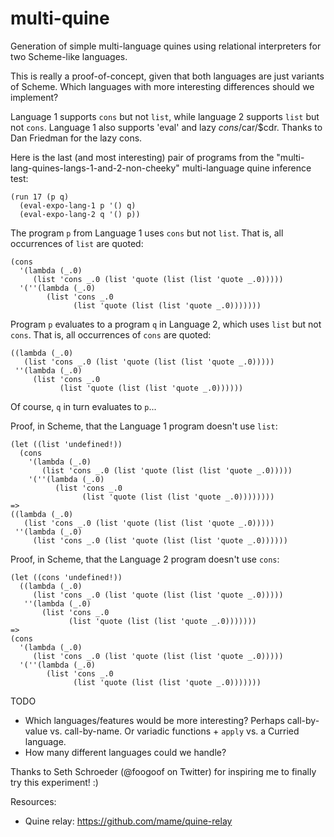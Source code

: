 # multi-quine
Generation of simple multi-language quines using relational interpreters for two Scheme-like languages.

This is really a proof-of-concept, given that both languages are just variants of Scheme.  Which languages with more interesting differences should we implement?


Language 1 supports `cons` but not `list`, while language 2 supports `list` but not `cons`.  Language 1 also supports 'eval' and lazy $cons/$car/$cdr.  Thanks to Dan Friedman for the lazy cons.

Here is the last (and most interesting) pair of programs from the "multi-lang-quines-langs-1-and-2-non-cheeky" multi-language quine inference test:

```
(run 17 (p q)
  (eval-expo-lang-1 p '() q)
  (eval-expo-lang-2 q '() p))
```

The program `p` from Language 1 uses `cons` but not `list`.  That is, all occurrences of `list` are quoted:

```
(cons
  '(lambda (_.0)
     (list 'cons _.0 (list 'quote (list (list 'quote _.0)))))
  '(''(lambda (_.0)
        (list 'cons _.0
              (list 'quote (list (list 'quote _.0)))))))
```

Program `p` evaluates to a program `q` in Language 2, which uses `list` but not `cons`.  That is, all occurrences of `cons` are quoted:

```
((lambda (_.0)
   (list 'cons _.0 (list 'quote (list (list 'quote _.0)))))
 ''(lambda (_.0)
     (list 'cons _.0
           (list 'quote (list (list 'quote _.0))))))
```

Of course, `q` in turn evaluates to `p`...


Proof, in Scheme, that the Language 1 program doesn't use `list`:

```
(let ((list 'undefined!))
  (cons
    '(lambda (_.0)
       (list 'cons _.0 (list 'quote (list (list 'quote _.0)))))
    '(''(lambda (_.0)
          (list 'cons _.0
                (list 'quote (list (list 'quote _.0))))))))
=>
((lambda (_.0)
   (list 'cons _.0 (list 'quote (list (list 'quote _.0)))))
 ''(lambda (_.0)
     (list 'cons _.0 (list 'quote (list (list 'quote _.0))))))
```


Proof, in Scheme, that the Language 2 program doesn't use `cons`:

```
(let ((cons 'undefined!))
  ((lambda (_.0)
     (list 'cons _.0 (list 'quote (list (list 'quote _.0)))))
   ''(lambda (_.0)
       (list 'cons _.0
             (list 'quote (list (list 'quote _.0)))))))
=>
(cons
  '(lambda (_.0)
     (list 'cons _.0 (list 'quote (list (list 'quote _.0)))))
  '(''(lambda (_.0)
        (list 'cons _.0
              (list 'quote (list (list 'quote _.0)))))))
```

TODO
* Which languages/features would be more interesting?  Perhaps call-by-value vs. call-by-name.  Or variadic functions + `apply` vs. a Curried language.
* How many different languages could we handle?


Thanks to Seth Schroeder (@foogoof on Twitter) for inspiring me to finally try this experiment!  :)

Resources:

* Quine relay: https://github.com/mame/quine-relay
